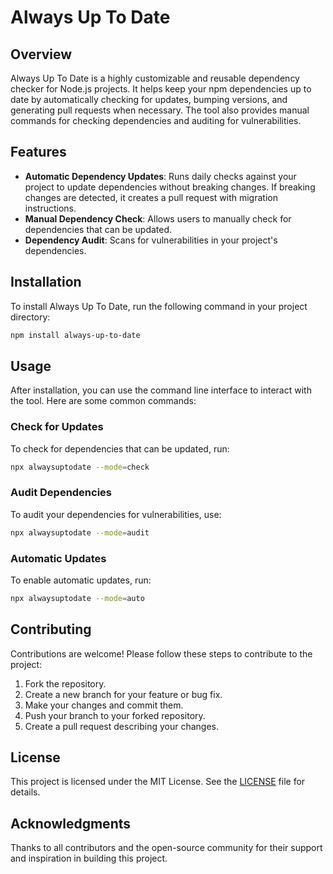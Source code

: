 # Always Up To Date

## Overview
Always Up To Date is a highly customizable and reusable dependency checker for Node.js projects. It helps keep your npm dependencies up to date by automatically checking for updates, bumping versions, and generating pull requests when necessary. The tool also provides manual commands for checking dependencies and auditing for vulnerabilities.

## Features
- **Automatic Dependency Updates**: Runs daily checks against your project to update dependencies without breaking changes. If breaking changes are detected, it creates a pull request with migration instructions.
- **Manual Dependency Check**: Allows users to manually check for dependencies that can be updated.
- **Dependency Audit**: Scans for vulnerabilities in your project's dependencies.

## Installation
To install Always Up To Date, run the following command in your project directory:

```bash
npm install always-up-to-date
```

## Usage
After installation, you can use the command line interface to interact with the tool. Here are some common commands:

### Check for Updates
To check for dependencies that can be updated, run:

```bash
npx alwaysuptodate --mode=check
```

### Audit Dependencies
To audit your dependencies for vulnerabilities, use:

```bash
npx alwaysuptodate --mode=audit
```

### Automatic Updates
To enable automatic updates, run:

```bash
npx alwaysuptodate --mode=auto
```

## Contributing
Contributions are welcome! Please follow these steps to contribute to the project:

1. Fork the repository.
2. Create a new branch for your feature or bug fix.
3. Make your changes and commit them.
4. Push your branch to your forked repository.
5. Create a pull request describing your changes.

## License
This project is licensed under the MIT License. See the [LICENSE](LICENSE) file for details.

## Acknowledgments
Thanks to all contributors and the open-source community for their support and inspiration in building this project.